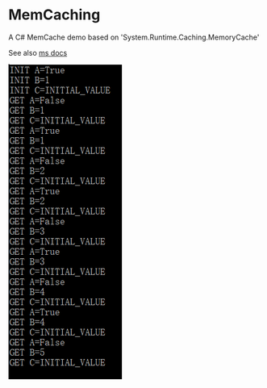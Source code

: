 # MemCaching

A C# MemCache demo based on 'System.Runtime.Caching.MemoryCache'

See also [ms docs](https://docs.microsoft.com/en-us/dotnet/api/system.runtime.caching.memorycache)

![screenshot](Screenshot/1.png)
